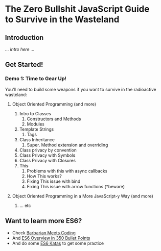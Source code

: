 # The Zero Bullshit JavaScript Guide to Survive in the Wasteland

## Introduction

... *intro here* ...

## Get Started!

### Demo 1: Time to Gear Up! 

You'll need to build some weapons if you want to survive in the radioactive wasteland:

1. Object Oriented Programming (and more)
    1. Intro to Classes
        1. Constructors and Methods
        1. Modules
    1. Template Strings
        1. Tags
    1. Class Inheritance
        1. Super. Method extension and overriding
    1. Class privacy by convention
    1. Class Privacy with Symbols
    1. Class Privacy with Closures
    1. This
        1. Problems with this with async callbacks
        1. How This works? 
        1. Fixing This issue with bind
        1. Fixing This issue with arrow functions (*beware)

1. Object Oriented Programming in a More JavaScript-y Way (and more)
    1. ... etc


## Want to learn more ES6?

* Check [Barbarian Meets Coding](http://www.barbarianmeetscoding.com/blog/categories/es6/)
* And [ES6 Overview in 350 Bullet Points](https://ponyfoo.com/articles/es6)
* And do some [ES6 Katas](http://es6katas.org/) to get some practice
